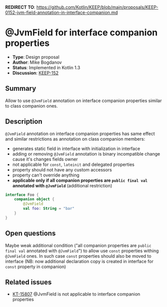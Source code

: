 **REDIRECT TO**: https://github.com/Kotlin/KEEP/blob/main/proposals/KEEP-0152-jvm-field-annotation-in-interface-companion.md

# @JvmField for interface companion properties

* **Type**: Design proposal
* **Author**: Mike Bogdanov
* **Status**: Implemented in Kotlin 1.3
* **Discussion**: [KEEP-152](https://github.com/Kotlin/KEEP/issues/152)

## Summary

Allow to use `@JvmField` annotation on interface companion properties similar to class companion ones.

## Description

`@JvmField` annotation on interface companion properties has same effect and similar restrictions as annotation on class companion members:
* generates static field in interface with initialization in interface <clinit> 
* adding or removing `@JvmField` annotation is binary incompatible change cause it's changes fields owner
* not applicable for `const`, `lateinit` and delegated properties
* property should not have any custom accessors
* property can't override anything
* **applicable only if all companion properties are `public final val` annotated with `@JvmField`** (additional restriction)   


``` kotlin
interface Foo {
    companion object {
        @JvmField
        val foo: String = "bar"            
    }
}
```

## Open questions

Maybe weak additional condition ("all companion properties are `public final val` annotated with `@JvmField`") 
to allow use `const` properties withing `@JvmField` ones. 
In such case `const` properties should also be moved to interface 
(NB: now additional declaration copy is created in interface for `const` property in companion)     


## Related issues

* [KT-15807](https://youtrack.jetbrains.com/issue/KT-15807) @JvmField is not applicable to interface companion properties

